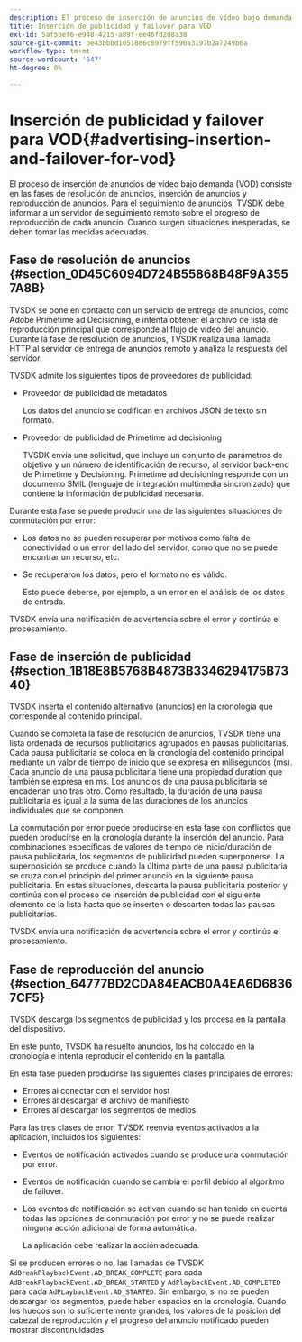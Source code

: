 ```yaml
---
description: El proceso de inserción de anuncios de vídeo bajo demanda (VOD) consiste en las fases de resolución de anuncios, inserción de anuncios y reproducción de anuncios. Para el seguimiento de anuncios, TVSDK debe informar a un servidor de seguimiento remoto sobre el progreso de reproducción de cada anuncio. Cuando surgen situaciones inesperadas, se deben tomar las medidas adecuadas.
title: Inserción de publicidad y failover para VOD
exl-id: 5af5bef6-e948-4215-a89f-ee46fd2d8a38
source-git-commit: be43bbbd1051886c8979ff590a3197b2a7249b6a
workflow-type: tm+mt
source-wordcount: '647'
ht-degree: 0%

---
```


# Inserción de publicidad y failover para VOD{#advertising-insertion-and-failover-for-vod}

El proceso de inserción de anuncios de vídeo bajo demanda (VOD) consiste en las fases de resolución de anuncios, inserción de anuncios y reproducción de anuncios. Para el seguimiento de anuncios, TVSDK debe informar a un servidor de seguimiento remoto sobre el progreso de reproducción de cada anuncio. Cuando surgen situaciones inesperadas, se deben tomar las medidas adecuadas.

## Fase de resolución de anuncios {#section_0D45C6094D724B55868B48F9A3557A8B}

TVSDK se pone en contacto con un servicio de entrega de anuncios, como Adobe Primetime ad Decisioning, e intenta obtener el archivo de lista de reproducción principal que corresponde al flujo de vídeo del anuncio. Durante la fase de resolución de anuncios, TVSDK realiza una llamada HTTP al servidor de entrega de anuncios remoto y analiza la respuesta del servidor.

TVSDK admite los siguientes tipos de proveedores de publicidad:

* Proveedor de publicidad de metadatos

   Los datos del anuncio se codifican en archivos JSON de texto sin formato.
* Proveedor de publicidad de Primetime ad decisioning

   TVSDK envía una solicitud, que incluye un conjunto de parámetros de objetivo y un número de identificación de recurso, al servidor back-end de Primetime y Decisioning. Primetime ad decisioning responde con un documento SMIL (lenguaje de integración multimedia sincronizado) que contiene la información de publicidad necesaria.

Durante esta fase se puede producir una de las siguientes situaciones de conmutación por error:

* Los datos no se pueden recuperar por motivos como falta de conectividad o un error del lado del servidor, como que no se puede encontrar un recurso, etc.
* Se recuperaron los datos, pero el formato no es válido.

   Esto puede deberse, por ejemplo, a un error en el análisis de los datos de entrada.

TVSDK envía una notificación de advertencia sobre el error y continúa el procesamiento.

## Fase de inserción de publicidad {#section_1B18E8B5768B4873B3346294175B7340}

TVSDK inserta el contenido alternativo (anuncios) en la cronología que corresponde al contenido principal.

Cuando se completa la fase de resolución de anuncios, TVSDK tiene una lista ordenada de recursos publicitarios agrupados en pausas publicitarias. Cada pausa publicitaria se coloca en la cronología del contenido principal mediante un valor de tiempo de inicio que se expresa en milisegundos (ms). Cada anuncio de una pausa publicitaria tiene una propiedad duration que también se expresa en ms. Los anuncios de una pausa publicitaria se encadenan uno tras otro. Como resultado, la duración de una pausa publicitaria es igual a la suma de las duraciones de los anuncios individuales que se componen.

La conmutación por error puede producirse en esta fase con conflictos que pueden producirse en la cronología durante la inserción del anuncio. Para combinaciones específicas de valores de tiempo de inicio/duración de pausa publicitaria, los segmentos de publicidad pueden superponerse. La superposición se produce cuando la última parte de una pausa publicitaria se cruza con el principio del primer anuncio en la siguiente pausa publicitaria. En estas situaciones, descarta la pausa publicitaria posterior y continúa con el proceso de inserción de publicidad con el siguiente elemento de la lista hasta que se inserten o descarten todas las pausas publicitarias.

TVSDK envía una notificación de advertencia sobre el error y continúa el procesamiento.

## Fase de reproducción del anuncio {#section_64777BD2CDA84EACB0A4EA6D68367CF5}

TVSDK descarga los segmentos de publicidad y los procesa en la pantalla del dispositivo.

En este punto, TVSDK ha resuelto anuncios, los ha colocado en la cronología e intenta reproducir el contenido en la pantalla.

En esta fase pueden producirse las siguientes clases principales de errores:

* Errores al conectar con el servidor host
* Errores al descargar el archivo de manifiesto
* Errores al descargar los segmentos de medios

Para las tres clases de error, TVSDK reenvía eventos activados a la aplicación, incluidos los siguientes:

* Eventos de notificación activados cuando se produce una conmutación por error.
* Eventos de notificación cuando se cambia el perfil debido al algoritmo de failover.
* Los eventos de notificación se activan cuando se han tenido en cuenta todas las opciones de conmutación por error y no se puede realizar ninguna acción adicional de forma automática.

   La aplicación debe realizar la acción adecuada.

Si se producen errores o no, las llamadas de TVSDK `AdBreakPlaybackEvent.AD_BREAK_COMPLETE` para cada `AdBreakPlaybackEvent.AD_BREAK_STARTED` y `AdPlaybackEvent.AD_COMPLETED` para cada `AdPLaybackEvent.AD_STARTED`. Sin embargo, si no se pueden descargar los segmentos, puede haber espacios en la cronología. Cuando los huecos son lo suficientemente grandes, los valores de la posición del cabezal de reproducción y el progreso del anuncio notificado pueden mostrar discontinuidades.
